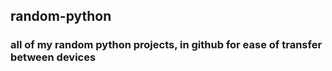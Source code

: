 ## random-python

### all of my random python projects, in github for ease of transfer between devices
